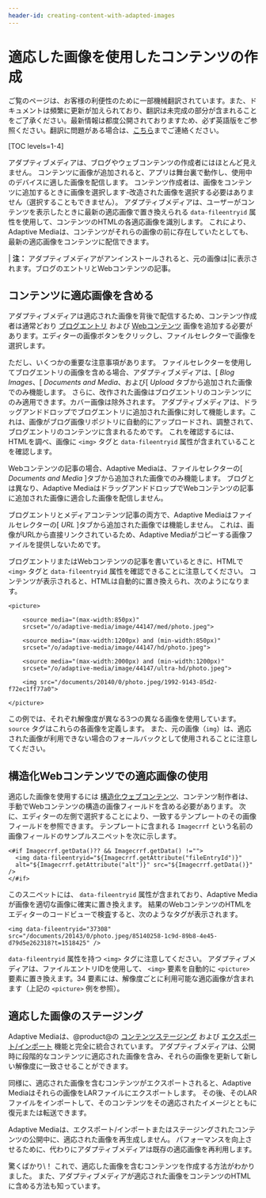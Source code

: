 ```yaml
---
header-id: creating-content-with-adapted-images
---
```


# 適応した画像を使用したコンテンツの作成

<p class="alert alert-info"><span class="wysiwyg-color-blue120">ご覧のページは、お客様の利便性のために一部機械翻訳されています。また、ドキュメントは頻繁に更新が加えられており、翻訳は未完成の部分が含まれることをご了承ください。最新情報は都度公開されておりますため、必ず英語版をご参照ください。翻訳に問題がある場合は、<a href="mailto:support-content-jp@liferay.com">こちら</a>までご連絡ください。</span></p>

[TOC levels=1-4]

アダプティブメディアは、ブログやウェブコンテンツの作成者にはほとんど見えません。 コンテンツに画像が追加されると、アプリは舞台裏で動作し、使用中のデバイスに適した画像を配信します。 コンテンツ作成者は、画像をコンテンツに追加するときに画像を選択します-改造された画像を選択する必要はありません（選択することもできません）。 アダプティブメディアは、ユーザーがコンテンツを表示したときに最新の適応画像で置き換えられる `data-fileentryid` 属性を使用して、コンテンツのHTMLの各適応画像を識別します。 これにより、Adaptive Mediaは、コンテンツがそれらの画像の前に存在していたとしても、最新の適応画像をコンテンツに配信できます。

| **注：** アダプティブメディアがアンインストールされると、元の画像は|に表示されます。ブログのエントリとWebコンテンツの記事。

## コンテンツに適応画像を含める

アダプティブメディアは適応された画像を背後で配信するため、コンテンツ作成者は通常どおり [ブログエントリ](/docs/7-1/user/-/knowledge_base/u/publishing-blogs) および [Webコンテンツ](/docs/7-1/user/-/knowledge_base/u/creating-web-content) 画像を追加する必要があります。エディターの画像ボタンをクリックし、ファイルセレクターで画像を選択します。

ただし、いくつかの重要な注意事項があります。 ファイルセレクターを使用してブログエントリの画像を含める場合、アダプティブメディアは、[ *Blog Images*、[ *Documents and Media*、および[ *Upload* タブから追加された画像でのみ機能します。 さらに、改作された画像はブログエントリのコンテンツにのみ適用できます。カバー画像は除外されます。 アダプティブメディアは、ドラッグアンドドロップでブログエントリに追加された画像に対して機能します。これは、画像がブログ画像リポジトリに自動的にアップロードされ、調整されて、ブログエントリのコンテンツに含まれるためです。 これを確認するには、HTMLを調べ、画像に `<img>` タグと `data-fileentryid` 属性が含まれていることを確認します。

Webコンテンツの記事の場合、Adaptive Mediaは、ファイルセレクターの[ *Documents and Media* ]タブから追加された画像でのみ機能します。 ブログとは異なり、Adaptive MediaはドラッグアンドドロップでWebコンテンツの記事に追加された画像に適合した画像を配信しません。

ブログエントリとメディアコンテンツ記事の両方で、Adaptive Mediaはファイルセレクターの[ *URL* ]タブから追加された画像では機能しません。 これは、画像がURLから直接リンクされているため、Adaptive Mediaがコピーする画像ファイルを提供しないためです。

ブログエントリまたはWebコンテンツの記事を書いているときに、HTMLで `<img>` タグと `data-fileentryid` 属性を確認できることに注意してください。 コンテンツが表示されると、HTMLは自動的に置き換えられ、次のようになります。

    <picture>
    
        <source media="(max-width:850px)" 
        srcset="/o/adaptive-media/image/44147/med/photo.jpeg">
    
        <source media="(max-width:1200px) and (min-width:850px)" 
        srcset="/o/adaptive-media/image/44147/hd/photo.jpeg">
    
        <source media="(max-width:2000px) and (min-width:1200px)" 
        srcset="/o/adaptive-media/image/44147/ultra-hd/photo.jpeg">
    
        <img src="/documents/20140/0/photo.jpeg/1992-9143-85d2-f72ec1ff77a0">
    
    </picture>

この例では、それぞれ解像度が異なる3つの異なる画像を使用しています。 `source` タグはこれらの各画像を定義します。 また、元の画像（`img`）は、適応された画像が利用できない場合のフォールバックとして使用されることに注意してください。

## 構造化Webコンテンツでの適応画像の使用

適応した画像を使用するには [構造化ウェブコンテンツ](/docs/7-1/user/-/knowledge_base/u/designing-uniform-content)、コンテンツ制作者は、手動でWebコンテンツの構造の画像フィールドを含める必要があります。 次に、エディターの左側で選択することにより、一致するテンプレートのその画像フィールドを参照できます。 テンプレートに含まれる `Imagecrrf` という名前の画像フィールドのサンプルスニペットを次に示します。

    <#if Imagecrrf.getData()?? && Imagecrrf.getData() !="">
      <img data-fileentryid="${Imagecrrf.getAttribute("fileEntryId")}" 
      alt="${Imagecrrf.getAttribute("alt")}" src="${Imagecrrf.getData()}" />
    </#if>

このスニペットには、 `data-fileentryid` 属性が含まれており、Adaptive Mediaが画像を適切な画像に確実に置き換えます。 結果のWebコンテンツのHTMLをエディターのコードビューで検査すると、次のようなタグが表示されます。

    <img data-fileentryid="37308" 
    src="/documents/20143/0/photo.jpeg/85140258-1c9d-89b8-4e45-d79d5e262318?t=1518425" />

`data-fileentryid` 属性を持つ `<img>` タグに注意してください。 アダプティブメディアは、ファイルエントリIDを使用して、 `<img>` 要素を自動的に `<picture>` 要素に置き換えます。34 </code>要素には、解像度ごとに利用可能な適応画像が含まれます（上記の `<picture>` 例を参照）。

## 適応した画像のステージング

Adaptive Mediaは、@product@の [コンテンツステージング](/docs/7-1/user/-/knowledge_base/u/staging-content-for-publication) および [エクスポート/インポート](/docs/7-1/user/-/knowledge_base/u/exporting-importing-widget-data) 機能と完全に統合されています。 アダプティブメディアは、公開時に段階的なコンテンツに適応された画像を含み、それらの画像を更新して新しい解像度に一致させることができます。

同様に、適応された画像を含むコンテンツがエクスポートされると、Adaptive Mediaはそれらの画像をLARファイルにエクスポートします。 その後、そのLARファイルをインポートして、そのコンテンツをその適応されたイメージとともに復元または転送できます。

Adaptive Mediaは、エクスポート/インポートまたはステージングされたコンテンツの公開中に、適応された画像を再生成しません。 パフォーマンスを向上させるために、代わりにアダプティブメディアは既存の適応画像を再利用します。

驚くばかり\！ これで、適応した画像を含むコンテンツを作成する方法がわかりました。 また、アダプティブメディアが適応された画像をコンテンツのHTMLに含める方法も知っています。
